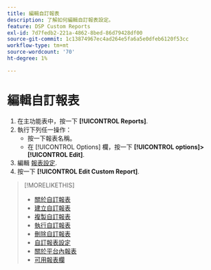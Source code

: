 ```yaml
---
title: 編輯自訂報表
description: 了解如何編輯自訂報表設定。
feature: DSP Custom Reports
exl-id: 7d7fedb2-221a-4862-8bed-86d79428df00
source-git-commit: 1c13874967ec4ad264e5fa6a5e0dfeb6120f53cc
workflow-type: tm+mt
source-wordcount: '70'
ht-degree: 1%

---
```


# 編輯自訂報表

1. 在主功能表中，按一下 **[!UICONTROL Reports]**.
1. 執行下列任一操作：
   * 按一下報表名稱。
   * 在 [!UICONTROL Options] 欄，按一下 **[!UICONTROL options]>[!UICONTROL Edit]**.
1. 編輯 [報表設定](/help/dsp/reports/report-settings.md).
1. 按一下 **[!UICONTROL Edit Custom Report]**.

>[!MORELIKETHIS]
>
>* [關於自訂報表](/help/dsp/reports/report-about.md)
>* [建立自訂報表](/help/dsp/reports/report-create.md)
>* [複製自訂報表](/help/dsp/reports/report-copy.md)
>* [執行自訂報表](/help/dsp/reports/report-run-now.md)
>* [刪除自訂報表](/help/dsp/reports/report-delete.md)
>* [自訂報表設定](/help/dsp/reports/report-settings.md)
>* [關於平台內報表](/help/dsp/campaign-management/reports/campaign-reports-about.md)
>* [可用報表欄](/help/dsp/reports/report-columns.md)

